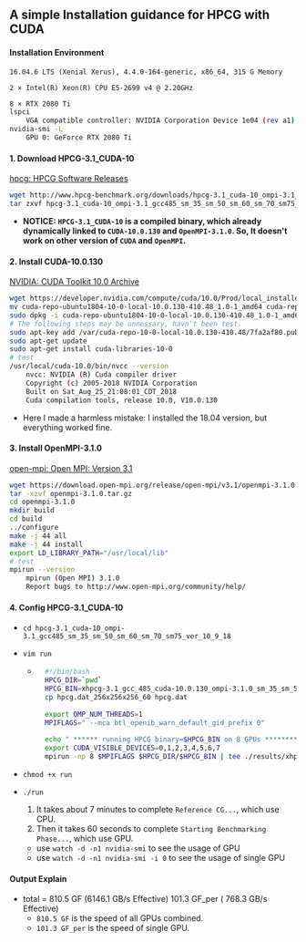 ## A simple Installation guidance for HPCG with CUDA

#### Installation Environment

```
16.04.6 LTS (Xenial Xerus), 4.4.0-164-generic, x86_64, 315 G Memory
```

```
2 × Intel(R) Xeon(R) CPU E5-2699 v4 @ 2.20GHz
```

```bash
8 × RTX 2080 Ti
lspci
	VGA compatible controller: NVIDIA Corporation Device 1e04 (rev a1)
nvidia-smi -L
	GPU 0: GeForce RTX 2080 Ti
```



#### 1. Download HPCG-3.1_CUDA-10

[hpcg: HPCG Software Releases](https://www.hpcg-benchmark.org/software/index.html)

```bash
wget http://www.hpcg-benchmark.org/downloads/hpcg-3.1_cuda-10_ompi-3.1_gcc485_sm_35_sm_50_sm_60_sm_70_sm75_ver_10_9_18.tgz
tar zxvf hpcg-3.1_cuda-10_ompi-3.1_gcc485_sm_35_sm_50_sm_60_sm_70_sm75_ver_10_9_18.tgz
```

* **NOTICE: `HPCG-3.1_CUDA-10` is a compiled binary, which already dynamically linked to  `CUDA-10.0.130` and `OpenMPI-3.1.0`. So, It doesn't work on other version of `CUDA` and `OpenMPI`.**



#### 2. Install CUDA-10.0.130

[NVIDIA: CUDA Toolkit 10.0 Archive](https://developer.nvidia.com/cuda-10.0-download-archive?target_os=Linux&target_arch=x86_64&target_distro=Ubuntu&target_version=1804&target_type=deblocal)

```bash
wget https://developer.nvidia.com/compute/cuda/10.0/Prod/local_installers/cuda-repo-ubuntu1804-10-0-local-10.0.130-410.48_1.0-1_amd64
mv cuda-repo-ubuntu1804-10-0-local-10.0.130-410.48_1.0-1_amd64 cuda-repo-ubuntu1804-10-0-local-10.0.130-410.48_1.0-1_amd64.deb
sudo dpkg -i cuda-repo-ubuntu1804-10-0-local-10.0.130-410.48_1.0-1_amd64.deb
# The following steps may be unnessary, havn't been test.
sudo apt-key add /var/cuda-repo-10-0-local-10.0.130-410.48/7fa2af80.pub
sudo apt-get update
sudo apt-get install cuda-libraries-10-0
# test
/usr/local/cuda-10.0/bin/nvcc --version
    nvcc: NVIDIA (R) Cuda compiler driver
    Copyright (c) 2005-2018 NVIDIA Corporation
    Built on Sat_Aug_25_21:08:01_CDT_2018
    Cuda compilation tools, release 10.0, V10.0.130
```

* Here I made a harmless mistake: I installed the 18.04 version, but everything worked fine.



#### 3. Install OpenMPI-3.1.0

[open-mpi: Open MPI: Version 3.1](https://www.open-mpi.org/software/ompi/v3.1/)

```bash
wget https://download.open-mpi.org/release/open-mpi/v3.1/openmpi-3.1.0.tar.gz
tar -xzvf openmpi-3.1.0.tar.gz
cd openmpi-3.1.0
mkdir build
cd build
../configure
make -j 44 all
make -j 44 install
export LD_LIBRARY_PATH="/usr/local/lib"
# test
mpirun --version
    mpirun (Open MPI) 3.1.0
    Report bugs to http://www.open-mpi.org/community/help/
```



#### 4. Config HPCG-3.1_CUDA-10

* `cd hpcg-3.1_cuda-10_ompi-3.1_gcc485_sm_35_sm_50_sm_60_sm_70_sm75_ver_10_9_18`

* `vim run`

    * ```bash
        #!/bin/bash
        HPCG_DIR=`pwd`
        HPCG_BIN=xhpcg-3.1_gcc_485_cuda-10.0.130_ompi-3.1.0_sm_35_sm_50_sm_60_sm_70_sm_75_ver_10_9_18
        cp hpcg.dat_256x256x256_60 hpcg.dat 
        
        export OMP_NUM_THREADS=1
        MPIFLAGS=" --mca btl_openib_warn_default_gid_prefix 0"
        
        echo " ****** running HPCG binary=$HPCG_BIN on 8 GPUs ***************************** "
        export CUDA_VISIBLE_DEVICES=0,1,2,3,4,5,6,7
        mpirun -np 8 $MPIFLAGS $HPCG_DIR/$HPCG_BIN | tee ./results/xhpcg_8_gpu.txt
        ```

* `chmod +x run`

* `./run`

    1. It takes about 7 minutes to complete `Reference CG...`, which use CPU.
    2. Then it takes 60 seconds to complete `Starting Benchmarking Phase...`, which use GPU.

    * use `watch -d -n1 nvidia-smi` to see the usage of GPU
    * use `watch -d -n1 nvidia-smi -i 0` to see the usage of single GPU



#### Output Explain

* total =  810.5 GF (6146.1 GB/s Effective)  101.3 GF_per ( 768.3 GB/s Effective)
    * `810.5 GF` is the speed of all GPUs combined.
    * `101.3 GF_per` is the speed of single GPU.

